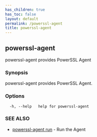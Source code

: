```yaml
---
has_children: true
has_toc: false
layout: default
permalink: /powerssl-agent
title: powerssl-agent
---
```

## powerssl-agent

powerssl-agent provides PowerSSL Agent

### Synopsis

powerssl-agent provides PowerSSL Agent.
### Options

```
  -h, --help   help for powerssl-agent
```

### SEE ALSO

* [powerssl-agent run](/powerssl-agent/run)	 - Run the Agent
